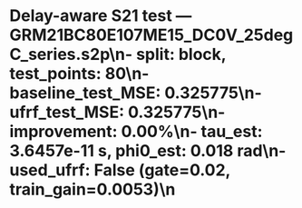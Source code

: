 # Delay-aware S21 test — GRM21BC80E107ME15_DC0V_25degC_series.s2p\n- split: block, test_points: 80\n- baseline_test_MSE: 0.325775\n- ufrf_test_MSE: 0.325775\n- improvement: 0.00%\n- tau_est: 3.6457e-11 s, phi0_est: 0.018 rad\n- used_ufrf: False (gate=0.02, train_gain=0.0053)\n